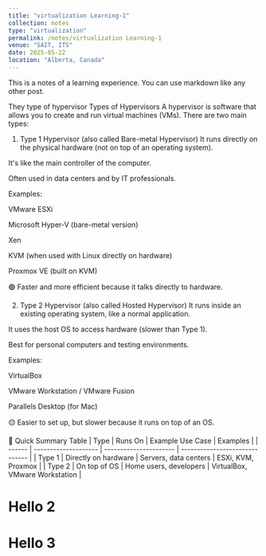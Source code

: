 ```yaml
---
title: "virtualization Learning-1"
collection: notes
type: "virtualization"
permalink: /notes/virtualization Learning-1
venue: "SAIT, ITS"
date: 2025-05-22
location: "Alberta, Canada"
---
```


This is a notes of a learning experience. You can use markdown like any other post.

They type of hypervisor
Types of Hypervisors 
A hypervisor is software that allows you to create and run virtual machines (VMs). There are two main types:

1. Type 1 Hypervisor (also called Bare-metal Hypervisor)
It runs directly on the physical hardware (not on top of an operating system).

It's like the main controller of the computer.

Often used in data centers and by IT professionals.

Examples:

VMware ESXi

Microsoft Hyper-V (bare-metal version)

Xen

KVM (when used with Linux directly on hardware)

Proxmox VE (built on KVM)

🟢 Faster and more efficient because it talks directly to hardware.

2. Type 2 Hypervisor (also called Hosted Hypervisor)
It runs inside an existing operating system, like a normal application.

It uses the host OS to access hardware (slower than Type 1).

Best for personal computers and testing environments.

Examples:

VirtualBox

VMware Workstation / VMware Fusion

Parallels Desktop (for Mac)

🟡 Easier to set up, but slower because it runs on top of an OS.

🧠 Quick Summary Table
| Type   | Runs On              | Example Use Case       | Examples                       |
| ------ | -------------------- | ---------------------- | ------------------------------ |
| Type 1 | Directly on hardware | Servers, data centers  | ESXi, KVM, Proxmox             |
| Type 2 | On top of OS         | Home users, developers | VirtualBox, VMware Workstation |


Hello 2
======

Hello 3
======
